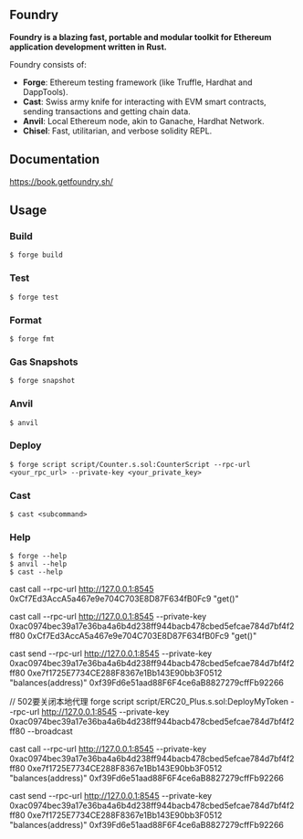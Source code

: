 <!--
 * @Author: dreamworks.cnn@gmail.com
 * @Date: 2025-07-09 16:29:12
 * @LastEditors: dreamworks.cnn@gmail.com
 * @LastEditTime: 2025-07-21 22:26:17
 * @FilePath: /web3-foundry-prj/README.md
 * @Description: 
 * 
 * Copyright (c) 2025 by ${git_name_email}, All Rights Reserved. 
-->
## Foundry

**Foundry is a blazing fast, portable and modular toolkit for Ethereum application development written in Rust.**

Foundry consists of:

-   **Forge**: Ethereum testing framework (like Truffle, Hardhat and DappTools).
-   **Cast**: Swiss army knife for interacting with EVM smart contracts, sending transactions and getting chain data.
-   **Anvil**: Local Ethereum node, akin to Ganache, Hardhat Network.
-   **Chisel**: Fast, utilitarian, and verbose solidity REPL.

## Documentation

https://book.getfoundry.sh/

## Usage

### Build

```shell
$ forge build
```

### Test

```shell
$ forge test
```

### Format

```shell
$ forge fmt
```

### Gas Snapshots

```shell
$ forge snapshot
```

### Anvil

```shell
$ anvil
```

### Deploy

```shell
$ forge script script/Counter.s.sol:CounterScript --rpc-url <your_rpc_url> --private-key <your_private_key>
```

### Cast

```shell
$ cast <subcommand>
```

### Help

```shell
$ forge --help
$ anvil --help
$ cast --help
```



cast call --rpc-url http://127.0.0.1:8545 0xCf7Ed3AccA5a467e9e704C703E8D87F634fB0Fc9 "get()"


cast call --rpc-url http://127.0.0.1:8545 --private-key 0xac0974bec39a17e36ba4a6b4d238ff944bacb478cbed5efcae784d7bf4f2ff80 0xCf7Ed3AccA5a467e9e704C703E8D87F634fB0Fc9 "get()"

cast send --rpc-url http://127.0.0.1:8545 --private-key 0xac0974bec39a17e36ba4a6b4d238ff944bacb478cbed5efcae784d7bf4f2ff80 0xe7f1725E7734CE288F8367e1Bb143E90bb3F0512 "balances(address)" 0xf39Fd6e51aad88F6F4ce6aB8827279cffFb92266

// 502要关闭本地代理
forge script script/ERC20_Plus.s.sol:DeployMyToken --rpc-url http://127.0.0.1:8545 --private-key 0xac0974bec39a17e36ba4a6b4d238ff944bacb478cbed5efcae784d7bf4f2ff80 --broadcast


cast call --rpc-url http://127.0.0.1:8545 --private-key 0xac0974bec39a17e36ba4a6b4d238ff944bacb478cbed5efcae784d7bf4f2ff80 0xe7f1725E7734CE288F8367e1Bb143E90bb3F0512 "balances(address)" 0xf39Fd6e51aad88F6F4ce6aB8827279cffFb92266


cast send --rpc-url http://127.0.0.1:8545 --private-key 0xac0974bec39a17e36ba4a6b4d238ff944bacb478cbed5efcae784d7bf4f2ff80 0xe7f1725E7734CE288F8367e1Bb143E90bb3F0512 "balances(address)" 0xf39Fd6e51aad88F6F4ce6aB8827279cffFb92266


